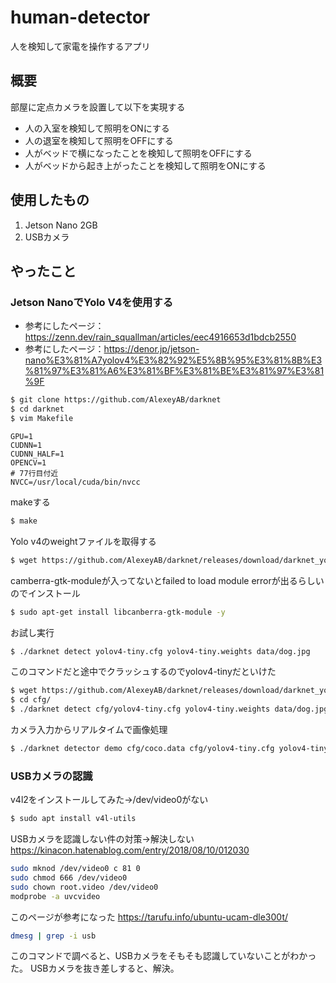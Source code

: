 # human-detector
人を検知して家電を操作するアプリ

## 概要
部屋に定点カメラを設置して以下を実現する
- 人の入室を検知して照明をONにする
- 人の退室を検知して照明をOFFにする
- 人がベッドで横になったことを検知して照明をOFFにする
- 人がベッドから起き上がったことを検知して照明をONにする

## 使用したもの
1. Jetson Nano 2GB
1. USBカメラ

## やったこと
### Jetson NanoでYolo V4を使用する
- 参考にしたページ：https://zenn.dev/rain_squallman/articles/eec4916653d1bdcb2550
- 参考にしたページ：https://denor.jp/jetson-nano%E3%81%A7yolov4%E3%82%92%E5%8B%95%E3%81%8B%E3%81%97%E3%81%A6%E3%81%BF%E3%81%BE%E3%81%97%E3%81%9F

```bash
$ git clone https://github.com/AlexeyAB/darknet
$ cd darknet
$ vim Makefile
```

```
GPU=1
CUDNN=1
CUDNN_HALF=1
OPENCV=1
# 77行目付近
NVCC=/usr/local/cuda/bin/nvcc
```

makeする
```bash
$ make
```

Yolo v4のweightファイルを取得する
```bash
$ wget https://github.com/AlexeyAB/darknet/releases/download/darknet_yolo_v3_optimal/yolov4.weights
```

camberra-gtk-moduleが入ってないとfailed to load module errorが出るらしいのでインストール
```bash
$ sudo apt-get install libcanberra-gtk-module -y
```

お試し実行
```bash
$ ./darknet detect yolov4-tiny.cfg yolov4-tiny.weights data/dog.jpg
```

このコマンドだと途中でクラッシュするのでyolov4-tinyだといけた
```bash
$ wget https://github.com/AlexeyAB/darknet/releases/download/darknet_yolo_v4_pre/yolov4-tiny.weights
$ cd cfg/
$ ./darknet detect cfg/yolov4-tiny.cfg yolov4-tiny.weights data/dog.jpg
```

カメラ入力からリアルタイムで画像処理
```bash
$ ./darknet detector demo cfg/coco.data cfg/yolov4-tiny.cfg yolov4-tiny.weights /dev/video0
```

### USBカメラの認識
v4l2をインストールしてみた→/dev/video0がない
```bash
$ sudo apt install v4l-utils 
```

USBカメラを認識しない件の対策→解決しない
https://kinacon.hatenablog.com/entry/2018/08/10/012030

```bash
sudo mknod /dev/video0 c 81 0
sudo chmod 666 /dev/video0
sudo chown root.video /dev/video0
modprobe -a uvcvideo
```

このページが参考になった
https://tarufu.info/ubuntu-ucam-dle300t/

```bash
dmesg | grep -i usb
```
このコマンドで調べると、USBカメラをそもそも認識していないことがわかった。
USBカメラを抜き差しすると、解決。
